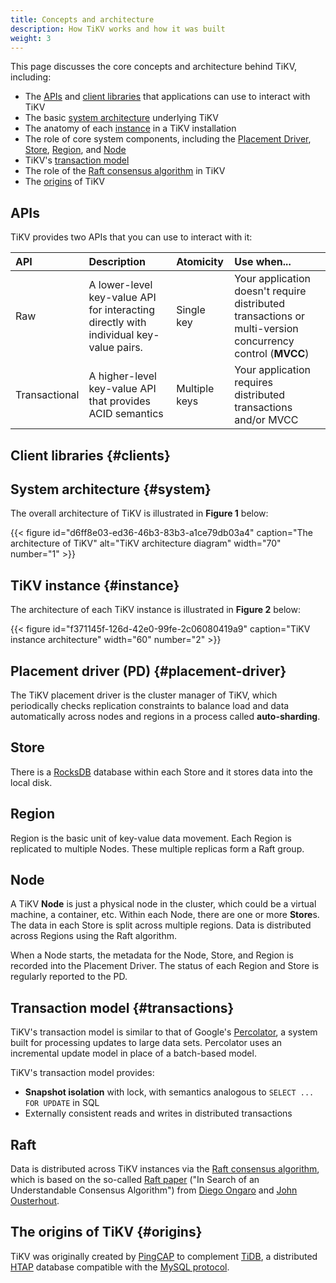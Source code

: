 ```yaml
---
title: Concepts and architecture
description: How TiKV works and how it was built
weight: 3
---
```


This page discusses the core concepts and architecture behind TiKV, including:

* The [APIs](#apis) and [client libraries](#clients) that applications can use to interact with TiKV
* The basic [system architecture](#system) underlying TiKV
* The anatomy of each [instance](#instance) in a TiKV installation
* The role of core system components, including the [Placement Driver](#placement-driver), [Store](#store), [Region](#region), and [Node](#node)
* TiKV's [transaction model](#transactions)
* The role of the [Raft consensus algorithm](#raft) in TiKV
* The [origins](#origins) of TiKV

## APIs

TiKV provides two APIs that you can use to interact with it:

API | Description | Atomicity | Use when...
:---|:------------|:----------|:-----------
Raw | A lower-level key-value API for interacting directly with individual key-value pairs. | Single key | Your application doesn't require distributed transactions or multi-version concurrency control (**MVCC**)
Transactional | A higher-level key-value API that provides ACID semantics | Multiple keys | Your application requires distributed transactions and/or MVCC

## Client libraries {#clients}

## System architecture {#system}

The overall architecture of TiKV is illustrated in **Figure 1** below:

{{< figure
    id="d6ff8e03-ed36-46b3-83b3-a1ce79db03a4"
    caption="The architecture of TiKV"
    alt="TiKV architecture diagram"
    width="70"
    number="1" >}}

## TiKV instance {#instance}

The architecture of each TiKV instance is illustrated in **Figure 2** below:

{{< figure
    id="f371145f-126d-42e0-99fe-2c06080419a9"
    caption="TiKV instance architecture"
    width="60"
    number="2" >}}


## Placement driver (PD) {#placement-driver}

The TiKV placement driver is the cluster manager of TiKV, which periodically checks replication constraints to balance load and data automatically across nodes and regions in a process called **auto-sharding**.

## Store

There is a [RocksDB](https://rocksdb.org) database within each Store and it stores data into the local disk.

## Region

Region is the basic unit of key-value data movement. Each Region is replicated to multiple Nodes. These multiple replicas form a Raft group.

## Node

A TiKV **Node** is just a physical node in the cluster, which could be a virtual machine, a container, etc. Within each Node, there are one or more **Store**s. The data in each Store is split across multiple regions. Data is distributed across Regions using the Raft algorithm.

When a Node starts, the metadata for the Node, Store, and Region is recorded into the Placement Driver. The status of each Region and Store is regularly reported to the PD.

## Transaction model {#transactions}

TiKV's transaction model is similar to that of Google's [Percolator](https://ai.google/research/pubs/pub36726), a system built for processing updates to large data sets. Percolator uses an incremental update model in place of a batch-based model.

TiKV's transaction model provides:

* **Snapshot isolation** with lock, with semantics analogous to `SELECT ... FOR UPDATE` in SQL
* Externally consistent reads and writes in distributed transactions

## Raft

Data is distributed across TiKV instances via the [Raft consensus algorithm](https://raft.github.io/), which is based on the so-called [Raft paper](https://raft.github.io/raft.pdf) ("In Search of an Understandable Consensus Algorithm") from [Diego Ongaro](https://ongardie.net/diego/) and [John Ousterhout](https://web.stanford.edu/~ouster/cgi-bin/home.php).

## The origins of TiKV {#origins}

TiKV was originally created by [PingCAP](https://pingcap.com) to complement [TiDB](https://github.com/pingcap/tidb), a distributed [HTAP](https://en.wikipedia.org/wiki/Hybrid_transactional/analytical_processing_(HTAP)) database compatible with the [MySQL protocol](https://dev.mysql.com/doc/dev/mysql-server/latest/PAGE_PROTOCOL.html).
